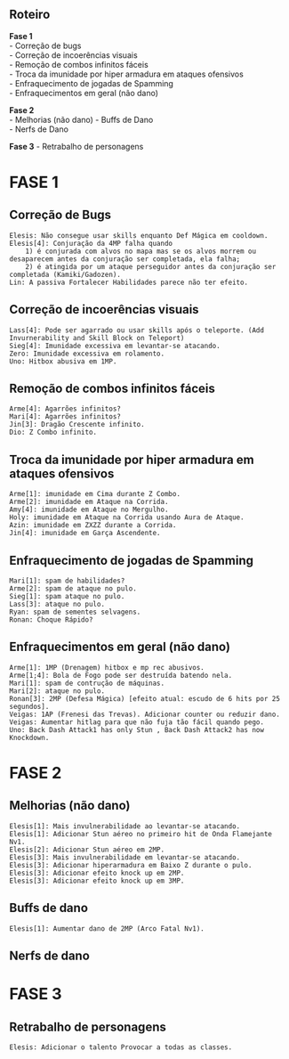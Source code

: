 Roteiro
-------
<b>Fase 1</b><br />
	- Correção de bugs<br />
	- Correção de incoerências visuais<br />
	- Remoção de combos infinitos fáceis<br />
	- Troca da imunidade por hiper armadura em ataques ofensivos<br />
	- Enfraquecimento de jogadas de Spamming<br />
	- Enfraquecimentos em geral (não dano)<br />
	
<b>Fase 2</b><br />
	- Melhorias (não dano)
	- Buffs de Dano<br />
	- Nerfs de Dano<br />

<b>Fase 3</b>
	- Retrabalho de personagens<br />

FASE 1
======

Correção de Bugs
----------------
	Elesis: Não consegue usar skills enquanto Def Mágica em cooldown.
	Elesis[4]: Conjuração da 4MP falha quando
		1) é conjurada com alvos no mapa mas se os alvos morrem ou desaparecem antes da conjuração ser completada, ela falha;
		2) é atingida por um ataque perseguidor antes da conjuração ser completada (Kamiki/Gadozen).
	Lin: A passiva Fortalecer Habilidades parece não ter efeito.

Correção de incoerências visuais
--------------------------------
	Lass[4]: Pode ser agarrado ou usar skills após o teleporte. (Add Invurnerability and Skill Block on Teleport)
	Sieg[4]: Imunidade excessiva em levantar-se atacando.
	Zero: Imunidade excessiva em rolamento.
	Uno: Hitbox abusiva em 1MP.

Remoção de combos infinitos fáceis
----------------------------------
	Arme[4]: Agarrões infinitos?
	Mari[4]: Agarrões infinitos?
	Jin[3]: Dragão Crescente infinito.
	Dio: Z Combo infinito.

Troca da imunidade por hiper armadura em ataques ofensivos
----------------------------------------------------------
	Arme[1]: imunidade em Cima durante Z Combo.
	Arme[2]: imunidade em Ataque na Corrida.
	Amy[4]: imunidade em Ataque no Mergulho.
	Holy: imunidade em Ataque na Corrida usando Aura de Ataque.
	Azin: imunidade em ZXZZ durante a Corrida.
	Jin[4]: imunidade em Garça Ascendente.
	
Enfraquecimento de jogadas de Spamming
--------------------------------------
	Mari[1]: spam de habilidades?
	Arme[2]: spam de ataque no pulo.
	Sieg[1]: spam ataque no pulo.
	Lass[3]: ataque no pulo.
	Ryan: spam de sementes selvagens.
	Ronan: Choque Rápido?
		
Enfraquecimentos em geral (não dano)
------------------------------------
	Arme[1]: 1MP (Drenagem) hitbox e mp rec abusivos.
	Arme[1;4]: Bola de Fogo pode ser destruída batendo nela.
	Mari[1]: spam de contrução de máquinas.
	Mari[2]: ataque no pulo.
	Ronan[3]: 2MP (Defesa Mágica) [efeito atual: escudo de 6 hits por 25 segundos].
	Veigas: 1AP (Frenesi das Trevas). Adicionar counter ou reduzir dano.
	Veigas: Aumentar hitlag para que não fuja tão fácil quando pego.
	Uno: Back Dash Attack1 has only Stun , Back Dash Attack2 has now Knockdown.

FASE 2
======

Melhorias (não dano)
--------------------
	Elesis[1]: Mais invulnerabilidade ao levantar-se atacando.
	Elesis[1]: Adicionar Stun aéreo no primeiro hit de Onda Flamejante Nv1.
	Elesis[2]: Adicionar Stun aéreo em 2MP.
	Elesis[3]: Mais invulnerabilidade em levantar-se atacando.
	Elesis[3]: Adicionar hiperarmadura em Baixo Z durante o pulo.
	Elesis[3]: Adicionar efeito knock up em 2MP.
	Elesis[3]: Adicionar efeito knock up em 3MP.
	
Buffs de dano
-------------
	Elesis[1]: Aumentar dano de 2MP (Arco Fatal Nv1).

Nerfs de dano
-------------


FASE 3
======

Retrabalho de personagens
-------------------------
	Elesis: Adicionar o talento Provocar a todas as classes.
